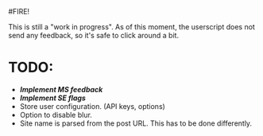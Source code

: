 #FIRE!

This is still a "work in progress". As of this moment, the userscript does not send any feedback, so it's safe to click around a bit.

# TODO:
* ___Implement MS feedback___
* ___Implement SE flags___
* Store user configuration. (API keys, options)
* Option to disable blur.
* Site name is parsed from the post URL. This has to be done differently.
